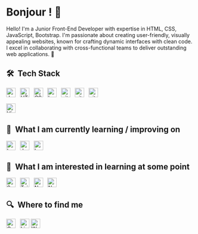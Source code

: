 # Bonjour ! 👋

Hello! I'm a Junior Front-End Developer with expertise in HTML, CSS, JavaScript, Bootstrap. I'm passionate about creating user-friendly, visually appealing websites, known for crafting dynamic interfaces with clean code. I excel in collaborating with cross-functional teams to deliver outstanding web applications. 🥐

## 🛠  Tech Stack

<a name="learning-now"></a>

[<img src="https://img.shields.io/badge/JavaScript-282C34?logo=javascript&logoColor=F7DF1E" alt="JavaScript logo" title="JavaScript" height="25" />][tech_tools_anchor]
&nbsp;
[<img src="https://img.shields.io/badge/HTML5-282C34?logo=html5&logoColor=E34F26" alt="HTML5 logo" title="HTML5" height="25" />][tech_tools_anchor]
&nbsp;
[<img src="https://img.shields.io/badge/CSS3-282C34?logo=css3&logoColor=1572B6" alt="CSS3 logo" title="CSS3" height="25" />][tech_tools_anchor]
&nbsp;
[<img src="https://img.shields.io/badge/-Bootstrap-141a20?style=flat&logo=bootstrap&logoColor=563D7C" alt="bootstrap logo" title="Bootstrap" height="25" />][tech_tools_anchor]
&nbsp;
[<img src="https://img.shields.io/badge/Figma-282C34?style=flat&logo=figma&logoColor=white" alt="git logo" title="Git" height="25" />][tech_tools_anchor]
&nbsp;
[<img src="https://img.shields.io/badge/-Git-141a20?style=flat&logo=git" alt="git logo" title="Git" height="25" />][tech_tools_anchor]
&nbsp;
[<img src="https://img.shields.io/badge/-GitHub-141a20?style=flat&logo=github" alt="git logo" title="Git" height="25" />][tech_tools_anchor]
&nbsp;

[<img src="https://img.shields.io/badge/VS%20Code-282C34?logo=visual-studio-code&logoColor=007ACC" alt="Visual Studio Code logo" title="Visual Studio Code" height="25" />][tech_tools_anchor]
&nbsp;
<a name="learning-next"></a>

## 📖  What I am currently learning / improving on

[<img src="https://img.shields.io/badge/-Bootstrap-141a20?style=flat&logo=bootstrap&logoColor=563D7C" alt="bootstrap logo" title="Bootstrap" height="25" />][tech_tools_anchor]
&nbsp;
[<img src="https://img.shields.io/badge/JavaScript-282C34?logo=javascript&logoColor=F7DF1E" alt="JavaScript logo" title="JavaScript" height="25" />][tech_tools_anchor]
&nbsp;
[<img src="https://img.shields.io/badge/Laravel-FF2D20?style=flat&logo=laravel&logoColor=white" alt="Laravel logo" title="Laravel" height="25" />][tech_tools_anchor]


## 👾  What I am interested in learning at some point

[<img src="https://img.shields.io/badge/Sass-282C34?logo=sass&logoColor=CC6699" alt="Sass logo" title="Sass" height="25" />][learning_next_anchor]
&nbsp;
[<img src="https://img.shields.io/badge/Tailwind%20CSS-282C34?logo=tailwind-css&logoColor=38B2AC" alt="Tailwind CSS logo" title="Tailwind CSS" height="25" />][learning_next_anchor]
&nbsp;
[<img src="https://img.shields.io/badge/Node.js-282C34?logo=node.js&logoColor=339933" alt="Node.js logo" title="Node.js" height="25" />][learning_next_anchor]
&nbsp;
[<img src="https://img.shields.io/badge/Next.js-282C34?logo=next.js&logoColor=FFFFFF" alt="Next.js logo" title="Next.js" height="25" />][learning_next_anchor]

## 🔍  Where to find me

[<img src="https://img.shields.io/badge/Gmail-D14836?style=flat&for-the-badge&logo=gmail&logoColor=white" alt="Gmail logo" title="Gmail" height="25" />](mailto:aldoprianandii@gmail.com)
&nbsp;
[<img src="https://img.shields.io/badge/LinkedIn-282C34?logo=linkedin&logoColor=0077B5" alt="LinkedIn logo" title="LinkedIn" height="25" />](https://www.linkedin.com/in/aldoprianandi)
[<img src="https://img.shields.io/badge/Website-000000?style=flat&for-the-badge&logo=About.me&logoColor=white" alt="Website logo" title="Website" height="25" />](https://aldoprianandi.github.io/)
&nbsp;


[tech_tools_anchor]: #bonjour--
[learning_now_anchor]: #learning-now
[learning_next_anchor]: #learning-next

<!-- 



<!--
**aldoprianandi/aldoprianandi** is a ✨ _special_ ✨ repository because its `README.md` (this file) appears on your GitHub profile.

Here are some ideas to get you started:

- 🔭 I’m currently working on ...
- 🌱 I’m currently learning ...
- 👯 I’m looking to collaborate on ...
- 🤔 I’m looking for help with ...
- 💬 Ask me about ...
- 📫 How to reach me: ...
- 😄 Pronouns: ...
- ⚡ Fun fact: ...
-->

